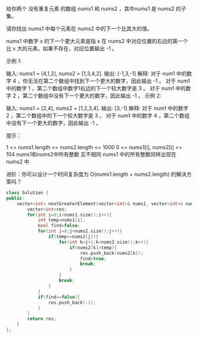 给你两个 没有重复元素 的数组 nums1 和 nums2 ，其中nums1 是 nums2 的子集。

请你找出 nums1 中每个元素在 nums2 中的下一个比其大的值。

nums1 中数字 x 的下一个更大元素是指 x 在 nums2 中对应位置的右边的第一个比 x 大的元素。如果不存在，对应位置输出 -1 。

 

示例 1:

输入: nums1 = [4,1,2], nums2 = [1,3,4,2].
输出: [-1,3,-1]
解释:
    对于 num1 中的数字 4 ，你无法在第二个数组中找到下一个更大的数字，因此输出 -1 。
    对于 num1 中的数字 1 ，第二个数组中数字1右边的下一个较大数字是 3 。
    对于 num1 中的数字 2 ，第二个数组中没有下一个更大的数字，因此输出 -1 。
示例 2:

输入: nums1 = [2,4], nums2 = [1,2,3,4].
输出: [3,-1]
解释:
    对于 num1 中的数字 2 ，第二个数组中的下一个较大数字是 3 。
    对于 num1 中的数字 4 ，第二个数组中没有下一个更大的数字，因此输出 -1 。


提示：

1 <= nums1.length <= nums2.length <= 1000
0 <= nums1[i], nums2[i] <= 104
nums1和nums2中所有整数 互不相同
nums1 中的所有整数同样出现在 nums2 中


进阶：你可以设计一个时间复杂度为 O(nums1.length + nums2.length) 的解决方案吗？

```cpp
class Solution {
public:
    vector<int> nextGreaterElement(vector<int>& nums1, vector<int>& nums2) {
        vector<int>res;
        for(int i=0;i<nums1.size();i++){
            int temp=nums1[i];
            bool find=false;
            for(int j=0;j<nums2.size();j++){
                if(temp==nums2[j]){
                    for(int k=j+1;k<nums2.size();k++){
                        if(nums2[k]>temp){
                            res.push_back(nums2[k]);
                            find=true;
                            break;
                        }
                    }
                    break;
                }
            }
            if(find==false){
                res.push_back(-1);
            }
        }
        return res;
    }
};
```

